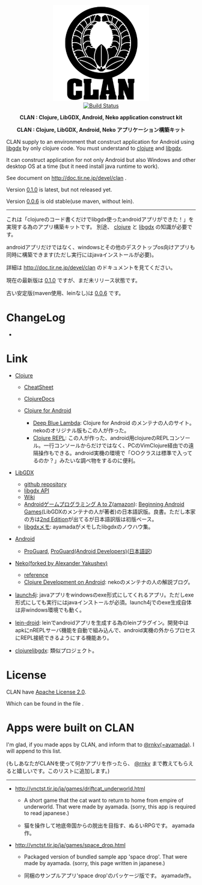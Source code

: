 <div style="text-align:center !important"><img src="https://github.com/ayamada/clan/raw/master/doc/img/logo_b.png" /><br /><a href="https://travis-ci.org/ayamada/clan"><img src="https://travis-ci.org/ayamada/clan.png?branch=master" alt="Build Status" /></a>

**CLAN : Clojure, LibGDX, Android, Neko application construct kit**

**CLAN : Clojure, LibGDX, Android, Neko アプリケーション構築キット**

</div>

CLAN supply to an environment that construct application for Android using [libgdx](http://libgdx.badlogicgames.com/) by only clojure code. You must understand to [clojure](http://clojure.org/) and [libgdx](http://libgdx.badlogicgames.com/).

It can construct application for not only Android but also Windows and other desktop OS at a time (but it need install java runtime to work).

See document on <http://doc.tir.ne.jp/devel/clan> .

Version [0.1.0](https://github.com/ayamada/clan/tree/0.1.0) is latest, but not released yet.

Version [0.0.6](https://github.com/ayamada/clan/tree/0.0.6) is old stable(use maven, without lein).

* * * * *

これは「clojureのコード書くだけでlibgdx使ったandroidアプリができた！」を 実現する為のアプリ構築キットです。 別途、 [clojure](http://clojure.org/) と [libgdx](http://libgdx.badlogicgames.com/) の知識が必要です。

androidアプリだけではなく、windowsとその他のデスクトップos向けアプリも 同時に構築できます(ただし実行にはjavaインストールが必要)。

詳細は <http://doc.tir.ne.jp/devel/clan> のドキュメントを見てください。

現在の最新版は [0.1.0](https://github.com/ayamada/clan/tree/0.1.0) ですが、まだ未リリース状態です。

古い安定版(maven使用、leinなし)は [0.0.6](https://github.com/ayamada/clan/tree/0.0.6) です。

ChangeLog
=========

- <ChangeLog>

Link
====

-   [Clojure](http://clojure.org/)

    -   [CheatSheet](http://clojure.org/cheatsheet)
    -   [ClojureDocs](http://clojuredocs.org/)
    -   [Clojure for Android](https://github.com/clojure-android/clojure)

        -   [Deep Blue Lambda](http://www.deepbluelambda.org/): Clojure for Android のメンテナの人のサイト。nekoのオリジナル版もこの人が作った。
        -   [Clojure REPL](https://play.google.com/store/apps/details?id=com.sattvik.clojure_repl): この人が作った、android用clojureのREPLコンソール。一行コンソールからだけではなく、PCのVimClojure経由での遠隔操作もできる。android実機の環境で「○○クラスは標準で入ってるのか？」みたいな調べ物をするのに便利。

-   [LibGDX](http://libgdx.badlogicgames.com/)

    -   [github repository](https://github.com/libgdx/libgdx)
    -   [libgdx API](http://libgdx.badlogicgames.com/nightlies/docs/api/overview-summary.html)
    -   [Wiki](http://code.google.com/p/libgdx/wiki/TableOfContents)
    -   [Androidゲームプログラミング A to Z](http://www.impressjapan.jp/books/3113)([amazon](http://www.amazon.co.jp/o/ASIN/4844331132/tirnejp-22)): [Beginning Android Games](http://www.apress.com/9781430230427)(LibGDXのメンテナの人が著者)の日本語訳版。良書。ただし本家の方は[2nd Edition](http://www.apress.com/9781430246770)が出てるが日本語訳版は初版ベース。
    -   [libgdxメモ](http://doc.tir.ne.jp/devel/clan/libgdx): ayamadaがメモしたlibgdxのノウハウ集。

-   [Android](http://developer.android.com/)

    -   [ProGuard](http://proguard.sourceforge.net/), [ProGuard(Android Developers)](http://developer.android.com/tools/help/proguard.html)([日本語訳](http://www.techdoctranslator.com/android/developing/tools/proguard))

-   [Neko(forked by Alexander Yakushev)](https://github.com/alexander-yakushev/neko)

    -   [reference](http://alexander-yakushev.github.com/neko/)
    -   [Clojure Development on Android](http://clojure-android.blogspot.com/): nekoのメンテナの人の解説ブログ。

-   [launch4j](http://launch4j.sourceforge.net/): javaアプリをwindowsのexe形式にしてくれるアプリ。ただしexe形式にしても実行にはjavaインストールが必須。launch4jでのexe生成自体は非windows環境でも動く。

-   [lein-droid](https://github.com/clojure-android/lein-droid): leinでandroidアプリを生成する為のleinプラグイン。開発中はapkにnREPLサーバ機能を自動で組み込んで、android実機の外からプロセスにREPL接続できるようにする機能あり。

-   [clojurelibgdx](https://github.com/thomas-villagers/clojurelibgdx): 類似プロジェクト。

License
=======

CLAN have [Apache License 2.0](http://www.apache.org/licenses/LICENSE-2.0).

Which can be found in the file <LICENSE>.

Apps were built on CLAN
=======================

I'm glad, if you made apps by CLAN, and inform that to [@rnkv(=ayamada)](https://twitter.com/rnkv). I will append to this list.

(もしあなたがCLANを使って何かアプリを作ったら、 [@rnkv](https://twitter.com/rnkv) まで教えてもらえると嬉しいです。このリストに追加します。)

* * * * *

-   <http://vnctst.tir.jp/ja/games/driftcat_underworld.html>

    -   A short game that the cat want to return to home from empire of underworld. That were made by ayamada. (sorry, this app is required to read japanese.)

    -   猫を操作して地底帝国からの脱出を目指す、ぬるいRPGです。 ayamada作。

-   <http://vnctst.tir.jp/ja/games/space_drop.html>

    -   Packaged version of bundled sample app 'space drop'. That were made by ayamada. (sorry, this page written in japanese.)

    -   同梱のサンプルアプリ'space drop'のパッケージ版です。 ayamada作。


